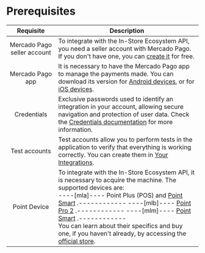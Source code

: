 # Prerequisites

| Requisite | Description |
|:---:|---|
| Mercado Pago seller account | To integrate with the In-Store Ecosystem API, you need a seller account with Mercado Pago. If you don't have one, you can [create it](https://www.mercadopago[FAKER][URL][DOMAIN]/hub/registration/landing) for free. |
| Mercado Pago app | It is necessary to have the Mercado Pago app to manage the payments made. You can download its version for [Android devices](https://play.google.com/store/apps/details?id=com.mercadopago.wallet&hl=es_419), or for [iOS devices](https://apps.apple.com/ar/app/mercado-pago/id925436649). |
| Credentials | Exclusive passwords used to identify an integration in your account, allowing secure navigation and protection of user data. Check the [Credentials documentation](/developers/en/docs/ecosistema-presencial/additional-content/your-integrations/credentials) for more information. |
| Test accounts | Test accounts allow you to perform tests in the application to verify that everything is working correctly. You can create them in [Your Integrations](/developers/panel/app). |
| Point Device | To integrate with the In-Store Ecosystem API, it is necessary to acquire the machine. The supported devices are:<br> ----[mla]---- Point Plus (POS) and [Point Smart](https://www.mercadopago.com.ar/point/invite?device=29&code=POINT_ORG) .------------ ----[mlb]---- [Point Pro 2](https://www.mercadopago.com.br/point/invite?device=28&code=POINT_ORG&pog=true) .------------ ----[mlm]---- [Point Smart](https://www.mercadopago.com.mx/point/invite?device=30&code=POINT_ORG) .------------ <br>You can learn about their specifics and buy one, if you haven't already, by accessing the [official store](https://www.mercadopago[FAKER][URL][DOMAIN]/herramientas-para-vender/lectores-point). |

